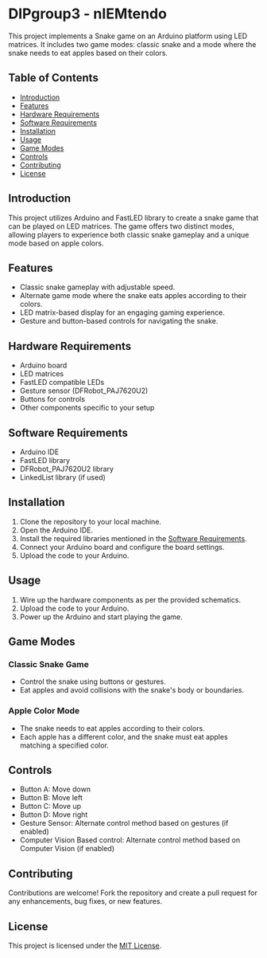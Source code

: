 # DIPgroup3 - nIEMtendo

This project implements a Snake game on an Arduino platform using LED matrices. It includes two game modes: classic snake and a mode where the snake needs to eat apples based on their colors.

## Table of Contents
- [Introduction](#introduction)
- [Features](#features)
- [Hardware Requirements](#hardware-requirements)
- [Software Requirements](#software-requirements)
- [Installation](#installation)
- [Usage](#usage)
- [Game Modes](#game-modes)
- [Controls](#controls)
- [Contributing](#contributing)
- [License](#license)

## Introduction

This project utilizes Arduino and FastLED library to create a snake game that can be played on LED matrices. The game offers two distinct modes, allowing players to experience both classic snake gameplay and a unique mode based on apple colors.

## Features

- Classic snake gameplay with adjustable speed.
- Alternate game mode where the snake eats apples according to their colors.
- LED matrix-based display for an engaging gaming experience.
- Gesture and button-based controls for navigating the snake.

## Hardware Requirements

- Arduino board
- LED matrices
- FastLED compatible LEDs
- Gesture sensor (DFRobot_PAJ7620U2)
- Buttons for controls
- Other components specific to your setup

## Software Requirements

- Arduino IDE
- FastLED library
- DFRobot_PAJ7620U2 library
- LinkedList library (if used)

## Installation

1. Clone the repository to your local machine.
2. Open the Arduino IDE.
3. Install the required libraries mentioned in the [Software Requirements](#software-requirements).
4. Connect your Arduino board and configure the board settings.
5. Upload the code to your Arduino.

## Usage

1. Wire up the hardware components as per the provided schematics.
2. Upload the code to your Arduino.
3. Power up the Arduino and start playing the game.

## Game Modes

### Classic Snake Game
- Control the snake using buttons or gestures.
- Eat apples and avoid collisions with the snake's body or boundaries.

### Apple Color Mode
- The snake needs to eat apples according to their colors.
- Each apple has a different color, and the snake must eat apples matching a specified color.

## Controls

- Button A: Move down
- Button B: Move left
- Button C: Move up
- Button D: Move right
- Gesture Sensor: Alternate control method based on gestures (if enabled)
- Computer Vision Based control: Alternate control method based on Computer Vision (if enabled)

## Contributing

Contributions are welcome! Fork the repository and create a pull request for any enhancements, bug fixes, or new features.

## License

This project is licensed under the [MIT License](LICENSE).
